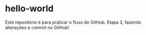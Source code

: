 # hello-world
Este repositório é para praticar o fluxo do GitHub.
Etapa 3, fazendo alterações e commit no GitHub!
